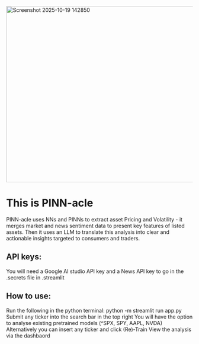 <img width="1060" height="476" alt="Screenshot 2025-10-19 142850" src="https://github.com/user-attachments/assets/03bf3f93-5d57-45e3-8f2c-b4be77d4bbe5" />

# This is PINN-acle
PINN-acle uses NNs and PINNs to extract asset Pricing and Volatility - it merges market and news sentiment data to present key features of listed assets. Then it uses an LLM to translate this analysis into clear and actionable insights targeted to consumers and traders.

## API keys:
You will need a Google AI studio API key and a News API key to go in the .secrets file in .streamlit

## How to use:
Run the following in the python terminal: python -m streamlit run app.py
Submit any ticker into the search bar in the top right
You will have the option to analyse existing pretrained models (^SPX, SPY, AAPL, NVDA)
Alternatively you can insert any ticker and click (Re)-Train
View the analysis via the dashbaord
